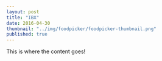 ```yaml
---
layout: post
title: "IBX"
date: 2016-04-30
thumbnail: "../img/foodpicker/foodpicker-thumbnail.png"
published: true
---
```


This is where the content goes!
